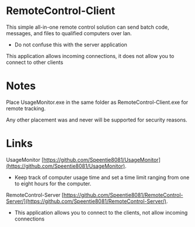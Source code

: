 # RemoteControl-Client
This simple all-in-one remote control solution can send batch code, messages, and files to qualified computers over lan. 

* Do not confuse this with the server application

This application allows incoming connections, it does not allow you to connect to other clients

# Notes
Place UsageMonitor.exe in the same folder as RemoteControl-Client.exe for remote tracking.

Any other placement was and never will be supported for security reasons.

# Links
UsageMonitor [https://github.com/Speentie8081/UsageMonitor](https://github.com/Speentie8081/UsageMonitor).

* Keep track of computer usage time and set a time limit ranging from one to eight hours for the computer.

RemoteControl-Server [https://github.com/Speentie8081/RemoteControl-Server/](https://github.com/Speentie8081/RemoteControl-Server/).

* This application allows you to connect to the clients, not allow incoming connections
